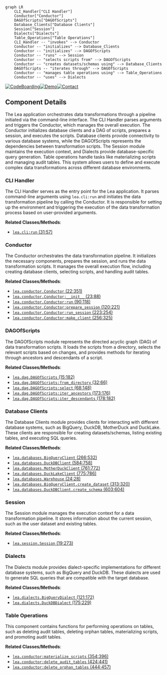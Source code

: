 ```mermaid
graph LR
    CLI_Handler["CLI Handler"]
    Conductor["Conductor"]
    DAGOfScripts["DAGOfScripts"]
    Database_Clients["Database Clients"]
    Session["Session"]
    Dialects["Dialects"]
    Table_Operations["Table Operations"]
    CLI_Handler -- "invokes" --> Conductor
    Conductor -- "initializes" --> Database_Clients
    Conductor -- "initializes" --> DAGOfScripts
    Conductor -- "runs" --> Session
    Conductor -- "selects scripts from" --> DAGOfScripts
    Conductor -- "creates datasets/schemas using" --> Database_Clients
    DAGOfScripts -- "iterates through" --> DAGOfScripts
    Conductor -- "manages table operations using" --> Table_Operations
    Conductor -- "uses" --> Dialects
```
[![CodeBoarding](https://img.shields.io/badge/Generated%20by-CodeBoarding-9cf?style=flat-square)](https://github.com/CodeBoarding/GeneratedOnBoardings)[![Demo](https://img.shields.io/badge/Try%20our-Demo-blue?style=flat-square)](https://www.codeboarding.org/demo)[![Contact](https://img.shields.io/badge/Contact%20us%20-%20codeboarding@gmail.com-lightgrey?style=flat-square)](mailto:codeboarding@gmail.com)

## Component Details

The Lea application orchestrates data transformations through a pipeline initiated via the command-line interface. The CLI Handler parses arguments and triggers the Conductor, which manages the overall execution. The Conductor initializes database clients and a DAG of scripts, prepares a session, and executes the scripts. Database clients provide connectivity to various database systems, while the DAGOfScripts represents the dependencies between transformation scripts. The Session module maintains the execution context, and Dialects provide database-specific query generation. Table operations handle tasks like materializing scripts and managing audit tables. This system allows users to define and execute complex data transformations across different database environments.

### CLI Handler
The CLI Handler serves as the entry point for the Lea application. It parses command-line arguments using `lea.cli:run` and initiates the data transformation pipeline by calling the Conductor. It is responsible for setting up the environment and triggering the execution of the data transformation process based on user-provided arguments.


**Related Classes/Methods**:

- <a href="https://github.com/carbonfact/lea/blob/master/lea/cli.py#L31-L57" target="_blank" rel="noopener noreferrer">`lea.cli:run` (31:57)</a>


### Conductor
The Conductor orchestrates the data transformation pipeline. It initializes the necessary components, prepares the session, and runs the data transformation scripts. It manages the overall execution flow, including creating database clients, selecting scripts, and handling audit tables.


**Related Classes/Methods**:

- <a href="https://github.com/carbonfact/lea/blob/master/lea/conductor.py#L22-L351" target="_blank" rel="noopener noreferrer">`lea.conductor.Conductor` (22:351)</a>
- <a href="https://github.com/carbonfact/lea/blob/master/lea/conductor.py#L23-L88" target="_blank" rel="noopener noreferrer">`lea.conductor.Conductor:__init__` (23:88)</a>
- <a href="https://github.com/carbonfact/lea/blob/master/lea/conductor.py#L90-L118" target="_blank" rel="noopener noreferrer">`lea.conductor.Conductor:run` (90:118)</a>
- <a href="https://github.com/carbonfact/lea/blob/master/lea/conductor.py#L120-L221" target="_blank" rel="noopener noreferrer">`lea.conductor.Conductor:prepare_session` (120:221)</a>
- <a href="https://github.com/carbonfact/lea/blob/master/lea/conductor.py#L223-L254" target="_blank" rel="noopener noreferrer">`lea.conductor.Conductor:run_session` (223:254)</a>
- <a href="https://github.com/carbonfact/lea/blob/master/lea/conductor.py#L256-L325" target="_blank" rel="noopener noreferrer">`lea.conductor.Conductor:make_client` (256:325)</a>


### DAGOfScripts
The DAGOfScripts module represents the directed acyclic graph (DAG) of data transformation scripts. It loads the scripts from a directory, selects the relevant scripts based on changes, and provides methods for iterating through ancestors and descendants of a script.


**Related Classes/Methods**:

- <a href="https://github.com/carbonfact/lea/blob/master/lea/dag.py#L15-L182" target="_blank" rel="noopener noreferrer">`lea.dag.DAGOfScripts` (15:182)</a>
- <a href="https://github.com/carbonfact/lea/blob/master/lea/dag.py#L32-L66" target="_blank" rel="noopener noreferrer">`lea.dag.DAGOfScripts:from_directory` (32:66)</a>
- <a href="https://github.com/carbonfact/lea/blob/master/lea/dag.py#L68-L148" target="_blank" rel="noopener noreferrer">`lea.dag.DAGOfScripts:select` (68:148)</a>
- <a href="https://github.com/carbonfact/lea/blob/master/lea/dag.py#L173-L176" target="_blank" rel="noopener noreferrer">`lea.dag.DAGOfScripts:iter_ancestors` (173:176)</a>
- <a href="https://github.com/carbonfact/lea/blob/master/lea/dag.py#L178-L182" target="_blank" rel="noopener noreferrer">`lea.dag.DAGOfScripts:iter_descendants` (178:182)</a>


### Database Clients
The Database Clients module provides clients for interacting with different database systems, such as BigQuery, DuckDB, MotherDuck and DuckLake. These clients are responsible for creating datasets/schemas, listing existing tables, and executing SQL queries.


**Related Classes/Methods**:

- <a href="https://github.com/carbonfact/lea/blob/master/lea/databases.py#L266-L532" target="_blank" rel="noopener noreferrer">`lea.databases.BigQueryClient` (266:532)</a>
- <a href="https://github.com/carbonfact/lea/blob/master/lea/databases.py#L584-L758" target="_blank" rel="noopener noreferrer">`lea.databases.DuckDBClient` (584:758)</a>
- <a href="https://github.com/carbonfact/lea/blob/master/lea/databases.py#L761-L772" target="_blank" rel="noopener noreferrer">`lea.databases.MotherDuckClient` (761:772)</a>
- <a href="https://github.com/carbonfact/lea/blob/master/lea/databases.py#L775-L786" target="_blank" rel="noopener noreferrer">`lea.databases.DuckLakeClient` (775:786)</a>
- <a href="https://github.com/carbonfact/lea/blob/master/lea/databases.py#L24-L28" target="_blank" rel="noopener noreferrer">`lea.databases.Warehouse` (24:28)</a>
- <a href="https://github.com/carbonfact/lea/blob/master/lea/databases.py#L313-L320" target="_blank" rel="noopener noreferrer">`lea.databases.BigQueryClient.create_dataset` (313:320)</a>
- <a href="https://github.com/carbonfact/lea/blob/master/lea/databases.py#L603-L604" target="_blank" rel="noopener noreferrer">`lea.databases.DuckDBClient.create_schema` (603:604)</a>


### Session
The Session module manages the execution context for a data transformation pipeline. It stores information about the current session, such as the user dataset and existing tables.


**Related Classes/Methods**:

- <a href="https://github.com/carbonfact/lea/blob/master/lea/session.py#L19-L273" target="_blank" rel="noopener noreferrer">`lea.session.Session` (19:273)</a>


### Dialects
The Dialects module provides dialect-specific implementations for different database systems, such as BigQuery and DuckDB. These dialects are used to generate SQL queries that are compatible with the target database.


**Related Classes/Methods**:

- <a href="https://github.com/carbonfact/lea/blob/master/lea/dialects.py#L121-L172" target="_blank" rel="noopener noreferrer">`lea.dialects.BigQueryDialect` (121:172)</a>
- <a href="https://github.com/carbonfact/lea/blob/master/lea/dialects.py#L175-L229" target="_blank" rel="noopener noreferrer">`lea.dialects.DuckDBDialect` (175:229)</a>


### Table Operations
This component contains functions for performing operations on tables, such as deleting audit tables, deleting orphan tables, materializing scripts, and promoting audit tables.


**Related Classes/Methods**:

- <a href="https://github.com/carbonfact/lea/blob/master/lea/conductor.py#L354-L396" target="_blank" rel="noopener noreferrer">`lea.conductor:materialize_scripts` (354:396)</a>
- <a href="https://github.com/carbonfact/lea/blob/master/lea/conductor.py#L424-L441" target="_blank" rel="noopener noreferrer">`lea.conductor:delete_audit_tables` (424:441)</a>
- <a href="https://github.com/carbonfact/lea/blob/master/lea/conductor.py#L444-L457" target="_blank" rel="noopener noreferrer">`lea.conductor:delete_orphan_tables` (444:457)</a>
